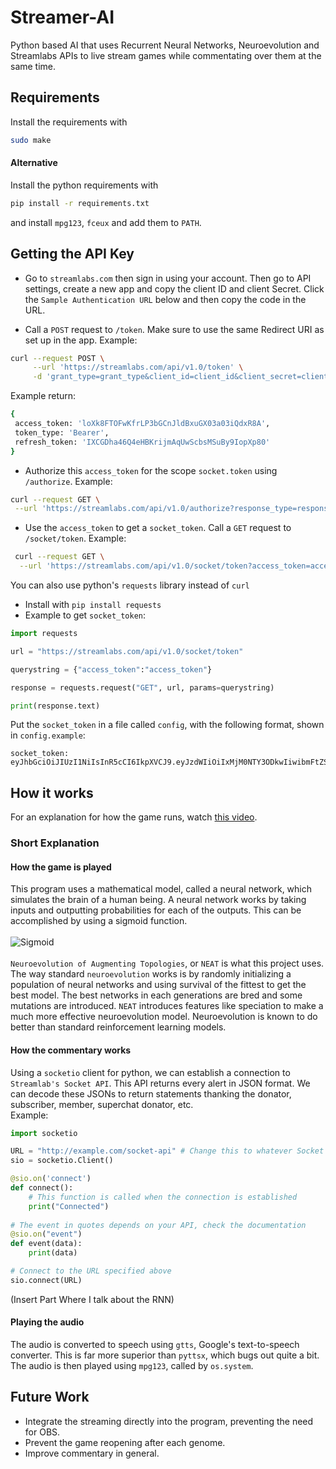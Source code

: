# Streamer-AI
Python based AI that uses Recurrent Neural Networks, Neuroevolution and Streamlabs APIs to live stream games while commentating over them at the same time.

## Requirements
Install the requirements with
```bash
sudo make
```

#### Alternative
Install the python requirements with
```bash
pip install -r requirements.txt
```
and install `mpg123`, `fceux` and add them to `PATH`.

## Getting the API Key
* Go to `streamlabs.com` then sign in using your account. Then go to API settings, 
create a new app and copy the client ID and client Secret. Click the `Sample Authentication URL` below and then copy
the code in the URL.

* Call a `POST` request to `/token`. Make sure to use the same Redirect URI as set up in the app. Example:
```bash
curl --request POST \
     --url 'https://streamlabs.com/api/v1.0/token' \
     -d 'grant_type=grant_type&client_id=client_id&client_secret=client_secret&redirect_uri=redirect_uri'
 ```
 Example return:
 ```bash
 {
  access_token: 'loXk8FTOFwKfrLP3bGCnJldBxuGX03a03iQdxR8A',
  token_type: 'Bearer',
  refresh_token: 'IXCGDha46Q4eHBKrijmAqUwScbsMSuBy9IopXp80'
}
 ```
 
 * Authorize this `access_token` for the scope `socket.token` using `/authorize`. Example:
 ```bash
 curl --request GET \
  --url 'https://streamlabs.com/api/v1.0/authorize?response_type=response_type&client_id=client_id&redirect_uri=redirect_uri&scope=socket.token'
  ```
 * Use the `access_token` to get a `socket_token`. Call a `GET` request to `/socket/token`. Example:
```bash
 curl --request GET \
  --url 'https://streamlabs.com/api/v1.0/socket/token?access_token=access_token'
```
You can also use python's `requests` library instead of `curl`
* Install with `pip install requests`
* Example to get `socket_token`:
```python
import requests

url = "https://streamlabs.com/api/v1.0/socket/token"

querystring = {"access_token":"access_token"}

response = requests.request("GET", url, params=querystring)

print(response.text)
```
Put the `socket_token` in a file called `config`, with the following format, shown in
`config.example`:
```
socket_token: eyJhbGciOiJIUzI1NiIsInR5cCI6IkpXVCJ9.eyJzdWIiOiIxMjM0NTY3ODkwIiwibmFtZSI6IkpvaG4gRG9lIiwiYWRtaW4iOnRydWV9.TJVA95OrM7E2cBab30RMHrHDcEfxjoYZgeFONFh7HgQ
```
## How it works
For an explanation for how the game runs, watch [this video](https://www.youtube.com/watch?v=hNDkjy2rXG4&).
### Short Explanation
#### How the game is played
This program uses a mathematical model, called a neural network, which simulates the brain of a human being. 
A neural network works by taking inputs and outputting probabilities for each of the outputs. This can be accomplished
by using a sigmoid function. <br><br>
![Sigmoid](https://qph.fs.quoracdn.net/main-qimg-07066668c05a556f1ff25040414a32b7)
<br><br>
`Neuroevolution of Augmenting Topologies`, or `NEAT` is what this project uses. The way standard
`neuroevolution` works is by randomly initializing a population of neural networks and
using survival of the fittest to get the best model. The best networks in each generations
are bred and some mutations are introduced. `NEAT` introduces features like speciation to
make a much more effective neuroevolution model. Neuroevolution is known to do better than standard
reinforcement learning models.<br>
#### How the commentary works
Using a `socketio` client for python, we can establish a connection to `Streamlab's Socket API`.
This API returns every alert in JSON format. We can decode these JSONs to return statements
thanking the donator, subscriber, member, superchat donator, etc. <br>Example:
```python
import socketio

URL = "http://example.com/socket-api" # Change this to whatever Socket API you are using
sio = socketio.Client()

@sio.on('connect')
def connect():
    # This function is called when the connection is established
    print("Connected")
    
# The event in quotes depends on your API, check the documentation
@sio.on("event")
def event(data):
    print(data)

# Connect to the URL specified above
sio.connect(URL)
```
(Insert Part Where I talk about the RNN)<br>
#### Playing the audio
The audio is converted to speech using `gtts`, Google's text-to-speech converter.
This is far more superior than `pyttsx`, which bugs out quite a bit.<br>
The audio is then played using `mpg123`, called by `os.system`.

## Future Work
* Integrate the streaming directly into the program, preventing the need for OBS.
* Prevent the game reopening after each genome.
* Improve commentary in general.





